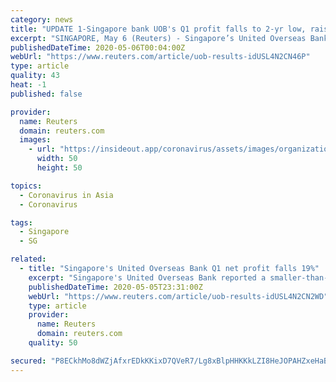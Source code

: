 ```yaml
---
category: news
title: "UPDATE 1-Singapore bank UOB's Q1 profit falls to 2-yr low, raises impairment charges"
excerpt: "SINGAPORE, May 6 (Reuters) - Singapore’s United Overseas Bank reported a smaller-than-expected 19% drop in first-quarter net profit on Wednesday, but it increased impairment charges to reflect worsening economic conditions due to the coronavirus outbreak. UOB said its impairment charges rose to S$286 million in the three months to March 31 ..."
publishedDateTime: 2020-05-06T00:04:00Z
webUrl: "https://www.reuters.com/article/uob-results-idUSL4N2CN46P"
type: article
quality: 43
heat: -1
published: false

provider:
  name: Reuters
  domain: reuters.com
  images:
    - url: "https://insideout.app/coronavirus/assets/images/organizations/reuters.com-50x50.jpg"
      width: 50
      height: 50

topics:
  - Coronavirus in Asia
  - Coronavirus

tags:
  - Singapore
  - SG

related:
  - title: "Singapore's United Overseas Bank Q1 net profit falls 19%"
    excerpt: "Singapore's United Overseas Bank reported a smaller-than-expected 19% drop in first-quarter net profit, but it increased impairment charges in a worsening macro economic environment due to the coronavirus outbreak."
    publishedDateTime: 2020-05-05T23:31:00Z
    webUrl: "https://www.reuters.com/article/uob-results-idUSL4N2CN2WD"
    type: article
    provider:
      name: Reuters
      domain: reuters.com
    quality: 50

secured: "P8ECkhMo8dWZjAfxrEDkKKixD7QVeR7/Lg8xBlpHHKKkLZI8HeJOPAHZxeHaBIX87OLymQfIitYZdO9Oywa3RUvADcGp3T6I65Fkp4rWY0KeER7Ogu0wj9Oh5hUNo7+Md/gAmY0ESeEl7YQZa8GSnE2G3yf7heBJl4smdpbS/PeQISp3u7+2jLYCgeRgX0FJpTd3VUjx4ZIgutrYPFq7atVvR5KMcnVthEbxrxC+bELy5s4BPUaYYBYkh73AGwuZ/YDCtkCuNbddXv0M0lUm9ve3zbasui8R96FxKjgAaOxwMgbLK3RbTfrh8uZGbpLr;F6JNuhaO3qVkcjTtrFxzRw=="
---
```


